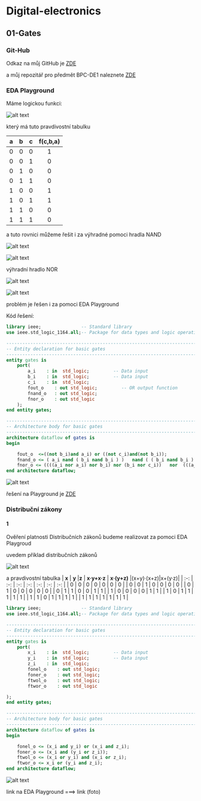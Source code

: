 # Digital-electronics

## 01-Gates

### Git-Hub

Odkaz na můj GitHub je [ZDE](https://github.com/jan-pelka)

a můj repozitář pro předmět BPC-DE1 naleznete [ZDE](https://github.com/jan-pelka/Digital-electronics)




### EDA Playground

Máme logickou funkci:

![alt text](https://github.com/jan-pelka/Digital-electronics/blob/main/Labs/01-gates/img/rce%201.png "Logo Title Text 1")

který má tuto pravdivostní tabulku

| **a** | **b** |**c** | **f(c,b,a)** |
| :-: | :-: | :-: | :-: |
| 0 | 0 | 0 | 1 |
| 0 | 0 | 1 | 0 |
| 0 | 1 | 0 | 0 |
| 0 | 1 | 1 | 0 |
| 1 | 0 | 0 | 1 |
| 1 | 0 | 1 | 1 |
| 1 | 1 | 0 | 0 |
| 1 | 1 | 1 | 0 |

a tuto rovnici můžeme řešit i za výhradné pomoci hradla NAND

![alt text](https://github.com/jan-pelka/Digital-electronics/blob/main/Labs/01-gates/img/rce%202.png "Logo Title Text 1")

![alt text](https://github.com/jan-pelka/Digital-electronics/blob/main/Labs/01-gates/img/NAND.jpg "Logo Title Text 1")

výhradní hradlo NOR


![alt text](https://github.com/jan-pelka/Digital-electronics/blob/main/Labs/01-gates/img/rce%203.png "Logo Title Text 1")

![alt text](https://github.com/jan-pelka/Digital-electronics/blob/main/Labs/01-gates/img/NOR.png "Logo Title Text 1")


problém je řešen i za pomoci EDA Playground


Kód řešení:
```VHDL
library ieee;               -- Standard library
use ieee.std_logic_1164.all;-- Package for data types and logic operations

------------------------------------------------------------------------
-- Entity declaration for basic gates
------------------------------------------------------------------------
entity gates is
    port(
        a_i    : in  std_logic;         -- Data input
        b_i    : in  std_logic;         -- Data input
        c_i    : in  std_logic;
        fout_o    : out std_logic;         -- OR output function
        fnand_o   : out std_logic;
        fnor_o    : out std_logic
    );
end entity gates;

------------------------------------------------------------------------
-- Architecture body for basic gates
------------------------------------------------------------------------
architecture dataflow of gates is
begin

    fout_o  <=((not b_i)and a_i) or ((not c_i)and(not b_i));
    fnand_o <= ( a_i nand ( b_i nand b_i ) )   nand ( ( b_i nand b_i ) nand (c_i nand c_i) );
	fnor_o <= ((((a_i nor a_i) nor b_i) nor (b_i nor c_i))   nor  (((a_i nor a_i) nor b_i) nor (b_i nor c_i)));   
end architecture dataflow;
```

![alt text](https://github.com/jan-pelka/Digital-electronics/blob/main/Labs/01-gates/img/Prubeh1.png)

řešení na Playground je [ZDE](https://edaplayground.com/x/Ud9_)





### Distribuční zákony

#### 1

Ověření platnosti Distribučních zákonů budeme realizovat za pomoci EDA Playgroud

uvedem příklad distribučních zákonů

![alt text](https://github.com/jan-pelka/Digital-electronics/blob/main/Labs/01-gates/img/distributives.png)

a pravdivostní tabulka
| **x** | **y** |**z** | **x·y+x·z** | **x·(y+z)** |(x+y)·(x+z)|x+(y·z)|
| :-: | :-: | :-: | :-: | :-: | :-: | :-: |
| 0 | 0 | 0 | 0 | 0 | 0 | 0 |
| 0 | 0 | 1 | 0 | 0 | 0 | 0 |
| 0 | 1 | 0 | 0 | 0 | 0 | 0 |
| 0 | 1 | 1 | 0 | 0 | 1 | 1 |
| 1 | 0 | 0 | 0 | 0 | 1 | 1 |
| 1 | 0 | 1 | 1 | 1 | 1 | 1 |
| 1 | 1 | 0 | 1 | 1 | 1 | 1 |
| 1 | 1 | 1 | 1 | 1 | 1 | 1 |


```VHDL
library ieee;               -- Standard library
use ieee.std_logic_1164.all;-- Package for data types and logic operations

------------------------------------------------------------------------
-- Entity declaration for basic gates
------------------------------------------------------------------------
entity gates is
    port(
        x_i    : in  std_logic;         -- Data input
        y_i    : in  std_logic;         -- Data input
        z_i    : in  std_logic;
        fonel_o    : out std_logic;
        foner_o    : out std_logic;
        ftwol_o    : out std_logic;
        ftwor_o    : out std_logic

);
end entity gates;

------------------------------------------------------------------------
-- Architecture body for basic gates
------------------------------------------------------------------------
architecture dataflow of gates is
begin

	fonel_o <= (x_i and y_i) or (x_i and z_i);
    foner_o <= (x_i and (y_i or z_i));
    ftwol_o <= (x_i or y_i) and (x_i or z_i);
    ftwor_o <= x_i or (y_i and z_i);
end architecture dataflow;
```

![alt text](https://github.com/jan-pelka/Digital-electronics/blob/main/Labs/01-gates/img/Prubeh2.png)

link na EDA Playground
===> link (foto)

